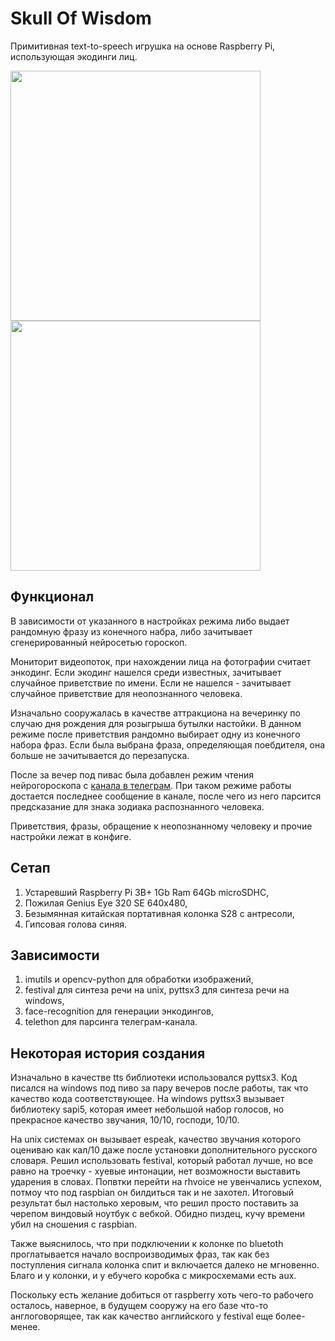 # Skull Of Wisdom
Примитивная text-to-speech игрушка на основе Raspberry Pi, использующая экодинги лиц.
<p float="left">
 <img src="https://user-images.githubusercontent.com/70561974/168880886-5978e5cb-1007-4ceb-a523-d9ca04b95042.png" width="400"/>
<img src="https://user-images.githubusercontent.com/70561974/168880908-c9c0a72a-1d3d-41d0-a715-57d472213c42.png" width="400"/>
</p>

## Функционал
В зависимости от указанного в настройках режима либо выдает рандомную фразу из конечного набра, либо зачитывает сгенерированный нейросетью гороскоп.  

Мониторит видеопоток, при нахождении лица на фотографии считает энкодинг. Если экодинг нашелся среди известных, зачитывает случайное приветствие по имени. Если не нашелся - зачитывает случайное приветствие для неопознанного человека.  

Изначально сооружалась в качестве аттракциона на вечеринку по случаю дня рождения для розыгрыша бутылки настойки. В данном режиме после приветствия рандомно выбирает одну из конечного набора фраз. Если была выбрана фраза, определяющая поебдителя, она больше не зачитывается до перезапуска.  

После за вечер под пивас была добавлен режим чтения нейрогороскопа с [канала в телеграм](https://t.me/neural_horo). При таком режиме работы достается последнее сообщение в канале, после чего из него парсится предсказание для знака зодиака распознанного человека.   

Приветствия, фразы, обращение к неопознанному человеку и прочие настройки лежат в конфиге.

## Сетап
1. Устаревший Raspberry Pi 3B+ 1Gb Ram 64Gb microSDHC,
2. Пожилая Genius Eye 320 SE 640x480,
3. Безымянная китайская портативная колонка S28 с антресоли,
4. Гипсовая голова синяя.

 ## Зависимости
 1. imutils и opencv-python для обработки изображений,
 2. festival для синтеза речи на unix, pyttsx3 для синтеза речи на windows,
 3. face-recognition для генерации энкодингов,
 4. telethon для парсинга телеграм-канала.  

## Некоторая история создания
Изначально в качестве tts библиотеки использовался pyttsx3. Код писался на windows под пиво за пару вечеров после работы, так что качество кода соответствующее. На windows pyttsx3 вызывает библиотеку sapi5, которая имеет небольшой набор голосов, но прекрасное качество звучания, 10/10, господи, 10/10. 

На unix системах он вызывает espeak, качество звучания которого оцениваю как кал/10 даже после установки дополнительного русского словаря. Решил использовать festival, который работал лучше, но все равно на троечку - хуевые интонации, нет возможности выставить ударения в словах. Попвтки перейти на rhvoice не увенчались успехом, потмоу что под raspbian он билдиться так и не захотел. Итоговый результат был настолько херовым, что решил просто поставить за черепом виндовый ноутбук с вебкой. Обидно пиздец, кучу времени убил на сношения с raspbian.

Также выяснилось, что при подключении к колонке по bluetoth проглатывается начало воспроизводимых фраз, так как без поступления сигнала колонка спит и включается далеко не мгновенно. Благо и у колонки, и у ебучего коробка с микросхемами есть aux.

Поскольку есть желание добиться от raspberry хоть чего-то рабочего осталось, наверное, в будущем сооружу на его базе что-то англоговорящее, так как качество английского у festival еще более-менее.
